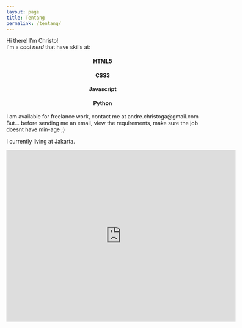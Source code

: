 ```yaml
---
layout: page
title: Tentang
permalink: /tentang/
---
```


Hi there! I'm Christo! <br>
I'm a _cool nerd_ that have skills at:

<div class="mdl-grid" align="center">
  <div class="mdl-cell mdl-cell--3-col">
  	<i class="fa fa-html5 fa-4x"></i>
  	<h4>HTML5</h4>
  </div>
  <div class="mdl-cell mdl-cell--3-col">
  	<i class="fa fa-css3 fa-4x"></i>
  	<h4>CSS3</h4>	
  </div>
  <div class="mdl-cell mdl-cell--3-col">
  	<i class="fa fa-code fa-4x"></i>
  	<h4>Javascript</h4>
  </div>
  <div class="mdl-cell mdl-cell--3-col">
    <i class="fa fa-terminal fa-4x"></i>
    <h4>Python</h4>
  </div>
</div>
<center><canvas id="skills" width="250" height="250"></canvas></center>
I am available for freelance work, contact me at andre.christoga@gmail.com
But... before sending me an email, 
view the requirements, make sure the job doesnt have min-age ;)

I currently living at Jakarta.
<iframe src="https://www.google.com/maps/embed?pb=!1m18!1m12!1m3!1d3966.7805735632382!2d106.91437185008911!3d-6.16013549551814!2m3!1f0!2f0!3f0!3m2!1i1024!2i768!4f13.1!3m3!1m2!1s0x2e698acc410ed719%3A0x87195a50598a8260!2sJl.+Raya+Pegangsaan+Dua%2C+Klp.+Gading%2C+Kota+Jkt+Utara%2C+Daerah+Khusus+Ibukota+Jakarta!5e0!3m2!1sen!2sid!4v1449824427822" width="600" height="450" frameborder="0" style="border:0" allowfullscreen></iframe>



